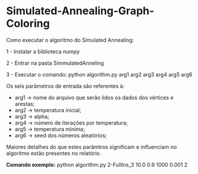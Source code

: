 # Simulated-Annealing-Graph-Coloring

Como executar o algoritmo do Simulated Annealing:

1 - Instalar a biblioteca numpy

2 - Entrar na pasta SimmulatedAnneling

3 - Executar o comando:
  python algorithm.py arg1 arg2 arg3 arg4 arg5 arg6

  Os seis parâmetros de entrada são referentes à:
  - arg1 -> nome do arquivo que serão lidos os dados dos vértices e arestas;
  - arg2 -> temperatura inicial;
  - arg3 -> alpha;
  - arg4 -> número de iterações por temperatura;
  - arg5 -> temperatura mínima;
  - arg6 -> seed dos números aleatórios;

  Maiores detalhes do que estes parâmtros significam e influenciam no algoritmo estão presentes no relatório.

  **Comando exemplo:**
  python algorithm.py 2-FullIns_3 10.0 0.9 1000 0.001 2
